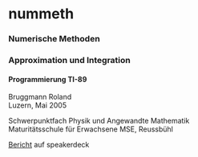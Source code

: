 
# nummeth

### Numerische Methoden<br>
### Approximation und Integration<br>

#### Programmierung TI-89

Bruggmann Roland<br>
Luzern, Mai 2005

Schwerpunktfach Physik und Angewandte Mathematik<br>
Maturitätsschule für Erwachsene MSE, Reussbühl

<a href="https://speakerdeck.com/brugr9/numerische-methoden-approximation-und-integration-bericht">Bericht</a> auf speakerdeck
